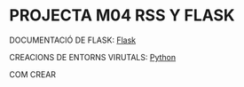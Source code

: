 # PROJECTA M04 RSS Y FLASK

DOCUMENTACIÓ DE FLASK: [Flask](https://flask.palletsprojects.com/en/3.0.x/)

CREACIONS DE ENTORNS VIRUTALS: [Python](https://docs.python.org/es/3/library/venv.html)

COM CREAR 